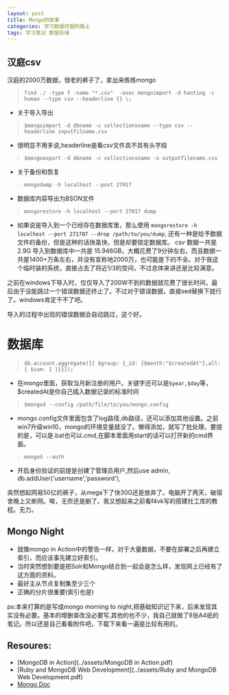 ```yaml
---
layout: post
title: Mongo的故事 
categories: 学习数据挖掘的路上
tags: 学习笔记 数据存储
---
```



## 汉庭csv
汉庭的2000万数据，很老的裤子了，拿出来练练mongo
> `find ./ -type f -name "*.csv"  -exec mongoimport -d hanting -c human --type csv --headerline {} \;`

* 关于导入导出
>`$mongoimport -d dbname -c collectionsname --type csv --headerline inputfilname.csv`	
+ 很明显不用多说,headerline是看csv文件具不具有头字段
>`$mongoexport -d dbname -c collectionsname -o outputfilename.csv`

* 关于备份和恢复
> `mongodump -h localhost --post 27017`
+ 数据库内容导出为BSON文件
> `mongorestore -h localhost --port 27017 dump`
+ 如果说是导入到一个已经存在数据库里，那么使用 `mongorestore -h localhost --port 271707 --drop /path/to/you/dump`, 还有一种是给予数据文件的备份，但是这种的话快虽快，但是却要锁定数据库。
csv 数据一共是 2.9G 导入到数据库中一共是 15.946GB，大概花费了9分钟左右，而且数据一共是1400+万条左右，并没有宣称地2000万，也可能是下的不全。对于我这个临时装的系统，直接占去了将近1/3的空间，不过总体来讲还是比较满意。

之前在windows下导入时，仅仅导入了200W不到的数据就花费了很长时间，最后由于没能跳过一个错误数据还终止了。不过对于错误数据，直接sed替换下就行了。windows肯定干不了吧。

导入的过程中出现的错误数据会自动跳过，这个好。

# 数据库

>  `db.account.aggregate([{ $group: {_id: {$month:"$createdAt"},all:{ $sum: 1 }}}]);`

+ 在mongo里面，获取当月新注册的用户。关键字还可以是`$year,$day`等，$createdAt是你自己插入数据记录的标准时间

> ` $mongod --config /path/file/to/you/mongo.config	`

+ mongo.config文件里面包含了log路径,db路径，还可以添加其他设置。之前win7升级win10，mongo的环境变量就没了。懒得添加，就写了批处理，要提的是，可以是.bat也可以.cmd,在脚本里面用start的话可以打开新的cmd界面。

> `mongod --auth`

+ 开启身份验证的前提是创建了管理员用户,然后use admin, db.addUser('username','password'),




突然想起网易50亿的裤子，从mega下了快30G还是放弃了。电脑开了两天，破宿舍晚上又断网。唉，无奈还是删了。我又想起来之前看f4vk写的搭建社工库的教程。无力。
## Mongo Night
* 就像mongo in Action中的警告一样，对于大量数据，不要在部署之后再建立索引，而应该事先建立好索引。
* 当时突然想到要是把Solr和Mongo结合到一起会是怎么样，发现网上已经有了这方面的资料。
* 最好主从节点复制集至少三个
* 正确的分片很重要(索引也是)

ps:本来打算的是写成mongo morning to night,把基础知识记下来，后来发现其实没有必要。基本的增删查改没必要写,其他的也不少，我自己就做了8张A4纸的笔记。所以还是自己看看附件吧，下载下来看一遍是比较有用的。

## Resoures:	

*  [MongoDB in Action](../assets/MongoDB in Action.pdf)
* [Ruby and MongoDB Web Development](../assets/Ruby and MongoDB Web Development.pdf)
* [Mongo Doc](https://docs.mongodb.com/)

